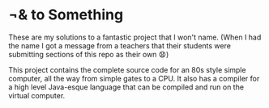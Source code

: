 # ¬& to Something

These are my solutions to a fantastic project that I won't name. (When I had the name I got a message from a teachers that their students were submitting sections of this repo as their own :anguished:)

This project contains the complete source code for an 80s style simple computer, all the way from simple gates to a CPU. It also has a compiler for a high level Java-esque language that can be compiled and run on the virtual computer.
